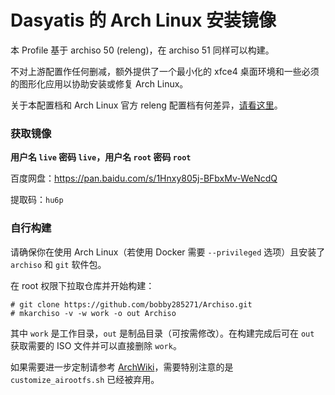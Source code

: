 # Dasyatis 的 Arch Linux 安装镜像

本 Profile 基于 archiso 50 (releng)，在 archiso 51 同样可以构建。

不对上游配置作任何删减，额外提供了一个最小化的 xfce4 桌面环境和一些必须的图形化应用以协助安装或修复 Arch Linux。

关于本配置档和 Arch Linux 官方 releng 配置档有何差异，[请看这里](https://github.com/bobby285271/Archiso/commit/59ac0ed2fa2126269a6904c906981afeb588d417)。

### 获取镜像

**用户名 `live` 密码 `live`，用户名 `root` 密码 `root`**

百度网盘：https://pan.baidu.com/s/1Hnxy805j-BFbxMv-WeNcdQ 

提取码：`hu6p`

### 自行构建

请确保你在使用 Arch Linux（若使用 Docker 需要 `--privileged` 选项）且安装了 `archiso` 和 `git` 软件包。

在 root 权限下拉取仓库并开始构建：

```plain
# git clone https://github.com/bobby285271/Archiso.git
# mkarchiso -v -w work -o out Archiso
```

其中 `work` 是工作目录，`out` 是制品目录（可按需修改）。在构建完成后可在 `out` 获取需要的 ISO 文件并可以直接删除 `work`。

如果需要进一步定制请参考 [ArchWiki](https://wiki.archlinux.org/index.php/Archiso)，需要特别注意的是 `customize_airootfs.sh` 已经被弃用。

